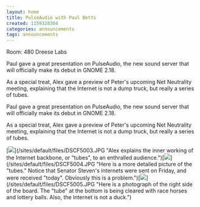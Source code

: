 ```yaml
---
layout: home
title: PulseAudio with Paul Betts
created: 1159328304
categories: announcements
tags: announcements
---
```

Room: 480 Dreese Labs  

Paul gave a great presentation on PulseAudio, the new sound server that will officially make its debut in GNOME 2.18.

As a special treat, Alex gave a preview of Peter's upcoming Net Neutrality meeting, explaining that the Internet is not a dump truck, but really a series of tubes.

Paul gave a great presentation on PulseAudio, the new sound server that will officially make its debut in GNOME 2.18.

As a special treat, Alex gave a preview of Peter's upcoming Net Neutrality meeting, explaining that the Internet is not a dump truck, but really a series of tubes.

[![](/sites/default/files/DSCF5003.thumbnail.JPG)](/sites/default/files/DSCF5003.JPG "Alex explains the inner working of the Internet backbone, or "tubes", to an enthralled audience.")[![](/sites/default/files/DSCF5004.thumbnail.JPG)](/sites/default/files/DSCF5004.JPG "Here is a more detailed picture of the "tubes." Notice that Senator Steven's internets were sent on Friday, and were received "today". Obviously this is a problem.")[![](/sites/default/files/DSCF5005.thumbnail.JPG)](/sites/default/files/DSCF5005.JPG "Here is a photograph of the right side of the board. The "tube" at the bottom is being cleared with race horses and lottery balls. Also, the Internet is not a duck.")
